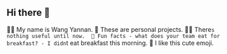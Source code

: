 ## Hi there 👋

🙋‍♀️ My name is Wang Yannan.
🌈 These are personal projects.
👩‍💻 There`s nothing useful until now. 
🍿 Fun facts - what does your team eat for breakfast? - I didn`t eat breakfast this morning.
🧙 I like this cute emoji.

